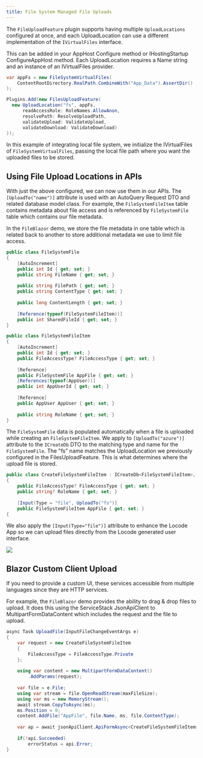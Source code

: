 ```yaml
---
title: File System Managed File Uploads
---
```


The `FileUploadFeature` plugin supports having multiple `UploadLocations` configured at once, and each UploadLocation can use a different implementation of the `IVirtualFiles` interface.

This can be added in your AppHost Configure method or IHostingStartup ConfigureAppHost method. Each UploadLocation requires a Name string and an instance of an IVirtualFiles provider.

```csharp
var appFs = new FileSystemVirtualFiles(
    ContentRootDirectory.RealPath.CombineWith("App_Data").AssertDir()
);

Plugins.Add(new FilesUploadFeature(
  new UploadLocation("fs", appFs,
      readAccessRole: RoleNames.AllowAnon,
      resolvePath: ResolveUploadPath,
      validateUpload: ValidateUpload,
      validateDownload: ValidateDownload)
));
```

In this example of integrating local file system, we initialize the IVirtualFiles of `FileSystemVirtualFiles`, passing the local file path where you want the uploaded files to be stored.


## Using File Upload Locations in APIs

With just the above configured, we can now use them in our APIs. The `[UploadTo("name")]` attribute is used with an AutoQuery Request DTO and related database model class. For example, the `FileSystemFileItem` table contains metadata about file access and is referenced by `FileSystemFile` table which contains our file metadata.

In the `FileBlazor` demo, we store the file metadata in one table which is related back to another to store additional metadata we use to limit file access.

```csharp
public class FileSystemFile
{
    [AutoIncrement]
    public int Id { get; set; }
    public string FileName { get; set; }
    
    public string FilePath { get; set; }
    public string ContentType { get; set; }
    
    public long ContentLength { get; set; }
    
    [Reference(typeof(FileSystemFileItem))]
    public int SharedFileId { get; set; }
}

public class FileSystemFileItem
{
    [AutoIncrement]
    public int Id { get; set; }
    public FileAccessType? FileAccessType { get; set; }
    
    [Reference]
    public FileSystemFile AppFile { get; set; }
    [References(typeof(AppUser))]
    public int AppUserId { get; set; }
    
    [Reference]
    public AppUser AppUser { get; set; }
    
    public string RoleName { get; set; }
}
```

The `FileSystemFile` data is populated automatically when a file is uploaded while creating an `FileSystemFileItem`. We apply to `[UploadTo("azure")]` attribute to the `ICreateDb` DTO to the matching type and name for the `FileSystemFile`. The "fs" name matches the UploadLocation we previously configured in the FilesUploadFeature. This is what determines where the upload file is stored.

```csharp
public class CreateFileSystemFileItem : ICreateDb<FileSystemFileItem>, IReturn<FileSystemFileItem>
{
    public FileAccessType? FileAccessType { get; set; }
    public string? RoleName { get; set; }
    
    [Input(Type = "file", UploadTo("fs")]
    public FileSystemFileItem AppFile { get; set; }
{
```

We also apply the `[Input(Type="file")]` attribute to enhance the Locode App so we can upload files directly from the Locode generated user interface.

![](../img/pages/locode/files/locode-app-create-fs.png)

## Blazor Custom Client Upload

If you need to provide a custom UI, these services accessible from multiple languages since they are HTTP services.

For example, the `FileBlazor` demo provides the ability to drag & drop files to upload. It does this using the ServiceStack JsonApiClient to MultipartFormDataContent which includes the request and the file to upload.

```csharp
async Task UploadFile(InputFileChangeEventArgs e)
{
    var request = new CreateFileSystemFileItem
    {
        FileAccessType = FileAccessType.Private
    };
    
    using var content = new MultipartFormDataContent()
        .AddParams(request);
    
    var file = e.File;
    using var stream = file.OpenReadStream(maxFileSize);
    using var ms = new MemoryStream();
    await stream.CopyToAsync(ms);
    ms.Position = 0;
    content.AddFile("AppFile", file.Name, ms, file.ContentType);
    
    var ap = await jsonApiClient.ApiFormAsync<CreateFileSystemFileItem>(typeof(CreateFileSystemFileItem).ToApiUrl(), content);
    
    if(!api.Succeeded)
        errorStatus = api.Error;
}
```

